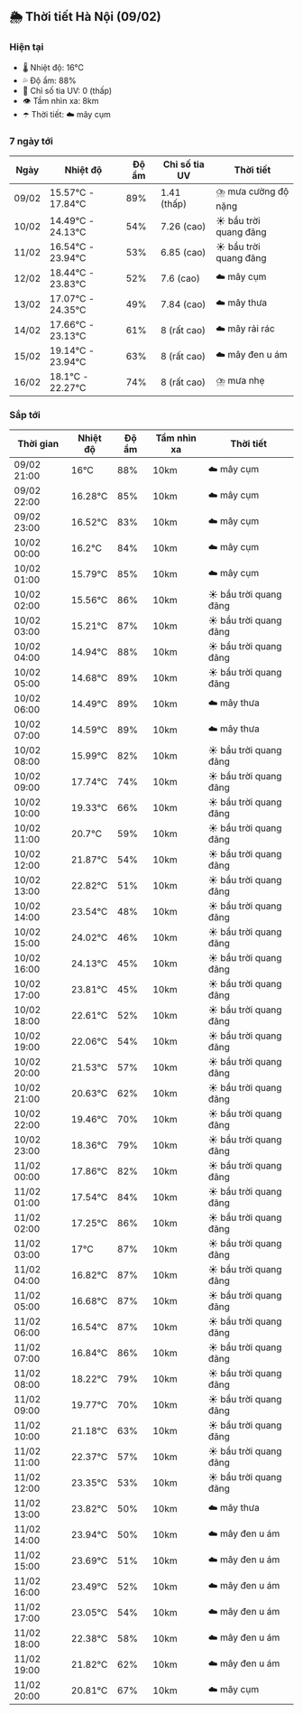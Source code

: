 ## 🌦️ Thời tiết Hà Nội (09/02)

### Hiện tại

- 🌡️ Nhiệt độ: 16℃
- 💦 Độ ẩm: 88%
- 🌟 Chỉ số tia UV: 0 (thấp)
- 👁️ Tầm nhìn xa: 8km
- ☂️ Thời tiết: ☁️ mây cụm

### 7 ngày tới

| Ngày | Nhiệt độ | Độ ẩm | Chỉ số tia UV | Thời tiết |
| --- | --- | --- | --- | --- |
| 09/02 | 15.57℃ - 17.84℃ | 89% | 1.41 (thấp) | ⛈️ mưa cường độ nặng |
| 10/02 | 14.49℃ - 24.13℃ | 54% | 7.26 (cao) | ☀️ bầu trời quang đãng |
| 11/02 | 16.54℃ - 23.94℃ | 53% | 6.85 (cao) | ☀️ bầu trời quang đãng |
| 12/02 | 18.44℃ - 23.83℃ | 52% | 7.6 (cao) | ☁️ mây cụm |
| 13/02 | 17.07℃ - 24.35℃ | 49% | 7.84 (cao) | ☁️ mây thưa |
| 14/02 | 17.66℃ - 23.13℃ | 61% | 8 (rất cao) | ☁️ mây rải rác |
| 15/02 | 19.14℃ - 23.94℃ | 63% | 8 (rất cao) | ☁️ mây đen u ám |
| 16/02 | 18.1℃ - 22.27℃ | 74% | 8 (rất cao) | ⛈️ mưa nhẹ |

### Sắp tới

| Thời gian | Nhiệt độ | Độ ẩm | Tầm nhìn xa | Thời tiết |
| --- | --- | --- | --- | --- |
| 09/02 21:00 | 16℃ | 88% | 10km | ☁️ mây cụm |
| 09/02 22:00 | 16.28℃ | 85% | 10km | ☁️ mây cụm |
| 09/02 23:00 | 16.52℃ | 83% | 10km | ☁️ mây cụm |
| 10/02 00:00 | 16.2℃ | 84% | 10km | ☁️ mây cụm |
| 10/02 01:00 | 15.79℃ | 85% | 10km | ☁️ mây cụm |
| 10/02 02:00 | 15.56℃ | 86% | 10km | ☀️ bầu trời quang đãng |
| 10/02 03:00 | 15.21℃ | 87% | 10km | ☀️ bầu trời quang đãng |
| 10/02 04:00 | 14.94℃ | 88% | 10km | ☀️ bầu trời quang đãng |
| 10/02 05:00 | 14.68℃ | 89% | 10km | ☀️ bầu trời quang đãng |
| 10/02 06:00 | 14.49℃ | 89% | 10km | ☁️ mây thưa |
| 10/02 07:00 | 14.59℃ | 89% | 10km | ☁️ mây thưa |
| 10/02 08:00 | 15.99℃ | 82% | 10km | ☀️ bầu trời quang đãng |
| 10/02 09:00 | 17.74℃ | 74% | 10km | ☀️ bầu trời quang đãng |
| 10/02 10:00 | 19.33℃ | 66% | 10km | ☀️ bầu trời quang đãng |
| 10/02 11:00 | 20.7℃ | 59% | 10km | ☀️ bầu trời quang đãng |
| 10/02 12:00 | 21.87℃ | 54% | 10km | ☀️ bầu trời quang đãng |
| 10/02 13:00 | 22.82℃ | 51% | 10km | ☀️ bầu trời quang đãng |
| 10/02 14:00 | 23.54℃ | 48% | 10km | ☀️ bầu trời quang đãng |
| 10/02 15:00 | 24.02℃ | 46% | 10km | ☀️ bầu trời quang đãng |
| 10/02 16:00 | 24.13℃ | 45% | 10km | ☀️ bầu trời quang đãng |
| 10/02 17:00 | 23.81℃ | 45% | 10km | ☀️ bầu trời quang đãng |
| 10/02 18:00 | 22.61℃ | 52% | 10km | ☀️ bầu trời quang đãng |
| 10/02 19:00 | 22.06℃ | 54% | 10km | ☀️ bầu trời quang đãng |
| 10/02 20:00 | 21.53℃ | 57% | 10km | ☀️ bầu trời quang đãng |
| 10/02 21:00 | 20.63℃ | 62% | 10km | ☀️ bầu trời quang đãng |
| 10/02 22:00 | 19.46℃ | 70% | 10km | ☀️ bầu trời quang đãng |
| 10/02 23:00 | 18.36℃ | 79% | 10km | ☀️ bầu trời quang đãng |
| 11/02 00:00 | 17.86℃ | 82% | 10km | ☀️ bầu trời quang đãng |
| 11/02 01:00 | 17.54℃ | 84% | 10km | ☀️ bầu trời quang đãng |
| 11/02 02:00 | 17.25℃ | 86% | 10km | ☀️ bầu trời quang đãng |
| 11/02 03:00 | 17℃ | 87% | 10km | ☀️ bầu trời quang đãng |
| 11/02 04:00 | 16.82℃ | 87% | 10km | ☀️ bầu trời quang đãng |
| 11/02 05:00 | 16.68℃ | 87% | 10km | ☀️ bầu trời quang đãng |
| 11/02 06:00 | 16.54℃ | 87% | 10km | ☀️ bầu trời quang đãng |
| 11/02 07:00 | 16.84℃ | 86% | 10km | ☀️ bầu trời quang đãng |
| 11/02 08:00 | 18.22℃ | 79% | 10km | ☀️ bầu trời quang đãng |
| 11/02 09:00 | 19.77℃ | 70% | 10km | ☀️ bầu trời quang đãng |
| 11/02 10:00 | 21.18℃ | 63% | 10km | ☀️ bầu trời quang đãng |
| 11/02 11:00 | 22.37℃ | 57% | 10km | ☀️ bầu trời quang đãng |
| 11/02 12:00 | 23.35℃ | 53% | 10km | ☀️ bầu trời quang đãng |
| 11/02 13:00 | 23.82℃ | 50% | 10km | ☁️ mây thưa |
| 11/02 14:00 | 23.94℃ | 50% | 10km | ☁️ mây đen u ám |
| 11/02 15:00 | 23.69℃ | 51% | 10km | ☁️ mây đen u ám |
| 11/02 16:00 | 23.49℃ | 52% | 10km | ☁️ mây đen u ám |
| 11/02 17:00 | 23.05℃ | 54% | 10km | ☁️ mây đen u ám |
| 11/02 18:00 | 22.38℃ | 58% | 10km | ☁️ mây đen u ám |
| 11/02 19:00 | 21.82℃ | 62% | 10km | ☁️ mây đen u ám |
| 11/02 20:00 | 20.81℃ | 67% | 10km | ☁️ mây cụm |

